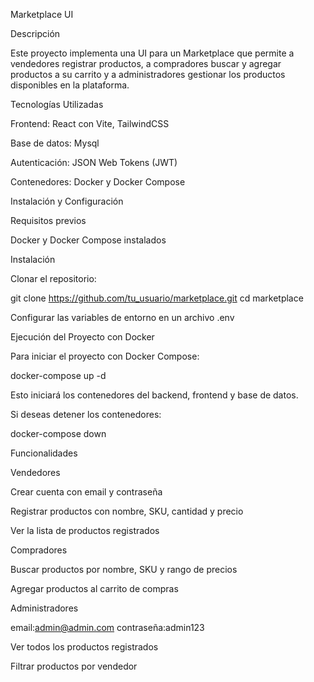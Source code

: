 Marketplace UI 

Descripción

Este proyecto implementa una UI para un Marketplace que permite a vendedores registrar productos, a compradores buscar y agregar productos a su carrito y a administradores gestionar los productos disponibles en la plataforma.

Tecnologías Utilizadas

Frontend: React con Vite, TailwindCSS


Base de datos: Mysql

Autenticación: JSON Web Tokens (JWT)

Contenedores: Docker y Docker Compose

Instalación y Configuración

Requisitos previos

Docker y Docker Compose instalados

Instalación

Clonar el repositorio:

git clone https://github.com/tu_usuario/marketplace.git
cd marketplace

Configurar las variables de entorno en un archivo .env 

Ejecución del Proyecto con Docker

Para iniciar el proyecto con Docker Compose:

docker-compose up -d

Esto iniciará los contenedores del backend, frontend y base de datos.

Si deseas detener los contenedores:

docker-compose down

Funcionalidades

Vendedores

Crear cuenta con email y contraseña

Registrar productos con nombre, SKU, cantidad y precio

Ver la lista de productos registrados

Compradores

Buscar productos por nombre, SKU y rango de precios

Agregar productos al carrito de compras

Administradores

email:admin@admin.com 
contraseña:admin123

Ver todos los productos registrados

Filtrar productos por vendedor


